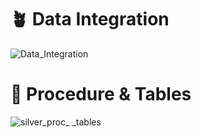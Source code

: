 # 🪴 Data Integration
![Data_Integration](https://github.com/user-attachments/assets/17da24c9-820e-4bdc-bca0-8cc1a0338bf8)


# 🌱 Procedure & Tables
![silver_proc_ _tables](https://github.com/user-attachments/assets/36361745-d085-4931-8e0d-2e0d4b5a29a2)

